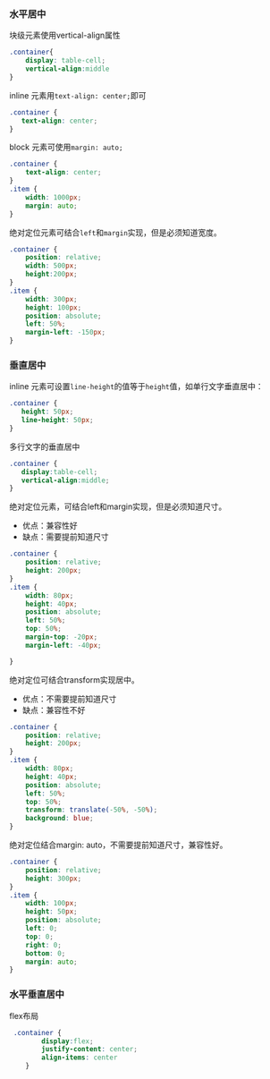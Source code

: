 ### 水平居中

块级元素使用vertical-align属性

```css
.container{
    display: table-cell;
    vertical-align:middle
}
```



inline 元素用`text-align: center;`即可

```css
.container {
   text-align: center;
}

```

block 元素可使用`margin: auto;`

```css
.container {
    text-align: center; 
}
.item {
    width: 1000px;
    margin: auto; 
}

```

绝对定位元素可结合`left`和`margin`实现，但是必须知道宽度。

```css
.container {
    position: relative;
    width: 500px;
    height:200px;
}
.item {
    width: 300px;
    height: 100px;
    position: absolute;
    left: 50%;
    margin-left: -150px;
}

```

### 垂直居中

inline 元素可设置`line-height`的值等于`height`值，如单行文字垂直居中：

```css
.container {
   height: 50px;
   line-height: 50px;
}

```

多行文字的垂直居中

```css
.container {
   display:table-cell;
   vertical-align:middle;
}

```

绝对定位元素，可结合left和margin实现，但是必须知道尺寸。

- 优点：兼容性好
- 缺点：需要提前知道尺寸

```css
.container {
    position: relative;
    height: 200px;
}
.item {
    width: 80px;
    height: 40px;
    position: absolute;
    left: 50%;
    top: 50%;
    margin-top: -20px;
    margin-left: -40px;

}

```

绝对定位可结合transform实现居中。

- 优点：不需要提前知道尺寸
- 缺点：兼容性不好

```css
.container {
    position: relative;
    height: 200px;
}
.item {
    width: 80px;
    height: 40px;
    position: absolute;
    left: 50%;
    top: 50%;
    transform: translate(-50%, -50%);
    background: blue;
}

```

绝对定位结合margin: auto，不需要提前知道尺寸，兼容性好。

```css
.container {
    position: relative;
    height: 300px;
}
.item {
    width: 100px;
    height: 50px;
    position: absolute;
    left: 0;
    top: 0;
    right: 0;
    bottom: 0;
    margin: auto;
}

```





### 水平垂直居中

flex布局

```css
 .container {
        display:flex;
        justify-content: center;
        align-items: center
    }

```